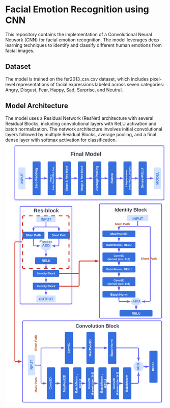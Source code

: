 # Facial Emotion Recognition using CNN

This repository contains the implementation of a Convolutional Neural Network (CNN) for facial emotion recognition. The model leverages deep learning techniques to identify and classify different human emotions from facial images.

## Dataset
The model is trained on the fer2013_csv.csv dataset, which includes pixel-level representations of facial expressions labeled across seven categories: Angry, Disgust, Fear, Happy, Sad, Surprise, and Neutral.


## Model Architecture
The model uses a Residual Network (ResNet) architecture with several Residual Blocks, including convolutional layers with ReLU activation and batch normalization. The network architecture involves initial convolutional layers followed by multiple Residual Blocks, average pooling, and a final dense layer with softmax activation for classification.
<img src="/CNNsModel.png">
